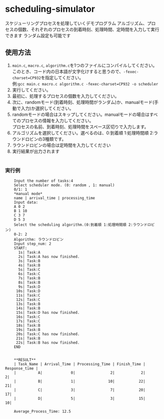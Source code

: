 # scheduling-simulator
スケジューリングプロセスを処理していくデモプログラム
アルゴリズム、プロセスの個数、それぞれのプロセスの到着時刻、処理時間、定時間を入力して実行できます
ランダム設定も可能です
## 使用方法
1. `main.c`, `macro.c`, `algorithm.c`を1つのファイルにコンパイルしてください。このとき、コード内の日本語が文字化けすると思うので、`-fexec-charset=CP932`を指定してください。<br>
  例:`gcc main.c macro.c algorithm.c -fexec-charset=CP932 -o scheduler`<br>
1. 実行してください。
1. 最初に、処理するプロセスの個数を入力してください。
1. 次に、randomモード(到着時刻、処理時間がランダム)か、manualモード(手動で入力)か選択してください。
1. randomモードの場合はスキップしてください。manualモードの場合はすべてのプロセスの情報を入力してください。<br>
    プロセスの名前、到着時刻、処理時間をスペース区切りで入力します。
1. アルゴリズムを選択してください。選べるのは、0:到着順 1:処理時間順 2:ラウンドロビンの3種類です。
1. ラウンドロビンの場合は定時間を入力してください
1. 実行結果が出力されます<br><br>

### 実行例
```
    Input the number of tasks:4
    Select scheduler mode. (0: random , 1: manual)
    0/1: 1
    *manual mode*
    name | arrival_time | processing_time
    Input data:
    A 0 2
    B 1 10
    C 3 7
    D 5 3
    Select the scheduling algorithm.(0:到着順 1:処理時間順 2:ラウンドロビン)
    0-2: 2
    Algorithm: ラウンドロビン
    Input step_num: 2
    START:
      1s| Task:A
      2s| Task:A has now finished.
      3s| Task:B
      4s| Task:B
      5s| Task:C
      6s| Task:C
      7s| Task:B
      8s| Task:B
      9s| Task:D
     10s| Task:D
     11s| Task:C
     12s| Task:C
     13s| Task:B
     14s| Task:B
     15s| Task:D has now finished.
     16s| Task:C
     17s| Task:C
     18s| Task:B
     19s| Task:B
     20s| Task:C has now finished.
     21s| Task:B
     22s| Task:B has now finished.
    END


    **RESULT**
    | Task_Name | Arrival_Time | Processing_Time | Finish_Time | Response_time |
    |          A|             0|                2|            2|              2|
    |          B|             1|               10|           22|             21|
    |          C|             3|                7|           20|             17|
    |          D|             5|                3|           15|             10|

    Average_Process_Time: 12.5
```
